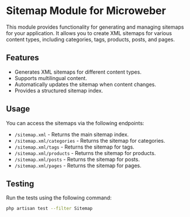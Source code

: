 # Sitemap Module for Microweber

This module provides functionality for generating and managing sitemaps for your application. It allows you to create XML sitemaps for various content types, including categories, tags, products, posts, and pages.

## Features

- Generates XML sitemaps for different content types.
- Supports multilingual content.
- Automatically updates the sitemap when content changes.
- Provides a structured sitemap index.

## Usage

You can access the sitemaps via the following endpoints:

- `/sitemap.xml` - Returns the main sitemap index.
- `/sitemap.xml/categories` - Returns the sitemap for categories.
- `/sitemap.xml/tags` - Returns the sitemap for tags.
- `/sitemap.xml/products` - Returns the sitemap for products.
- `/sitemap.xml/posts` - Returns the sitemap for posts.
- `/sitemap.xml/pages` - Returns the sitemap for pages.

## Testing

Run the tests using the following command:

```sh
php artisan test --filter Sitemap
```
